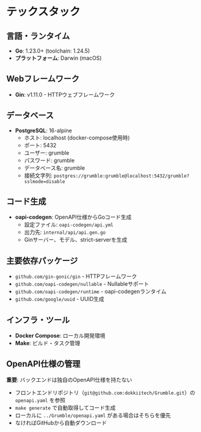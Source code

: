 # テックスタック

## 言語・ランタイム
- **Go**: 1.23.0+ (toolchain: 1.24.5)
- **プラットフォーム**: Darwin (macOS)

## Webフレームワーク
- **Gin**: v1.11.0 - HTTPウェブフレームワーク

## データベース
- **PostgreSQL**: 16-alpine
  - ホスト: localhost (docker-compose使用時)
  - ポート: 5432
  - ユーザー: grumble
  - パスワード: grumble
  - データベース名: grumble
  - 接続文字列: `postgres://grumble:grumble@localhost:5432/grumble?sslmode=disable`

## コード生成
- **oapi-codegen**: OpenAPI仕様からGoコード生成
  - 設定ファイル: `oapi-codegen/api.yml`
  - 出力先: `internal/api/api.gen.go`
  - Ginサーバー、モデル、strict-serverを生成

## 主要依存パッケージ
- `github.com/gin-gonic/gin` - HTTPフレームワーク
- `github.com/oapi-codegen/nullable` - Nullableサポート
- `github.com/oapi-codegen/runtime` - oapi-codegenランタイム
- `github.com/google/uuid` - UUID生成

## インフラ・ツール
- **Docker Compose**: ローカル開発環境
- **Make**: ビルド・タスク管理

## OpenAPI仕様の管理
**重要**: バックエンドは独自のOpenAPI仕様を持たない
- フロントエンドリポジトリ（`git@github.com:dokkiitech/Grumble.git`）の `openapi.yaml` を参照
- `make generate` で自動取得してコード生成
- ローカルに `../Grumble/openapi.yaml` がある場合はそちらを優先
- なければGitHubから自動ダウンロード
